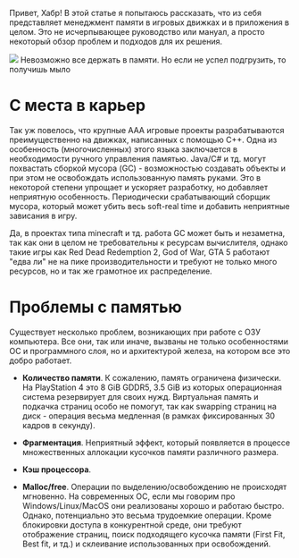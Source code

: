 Привет, Хабр! В этой статье я попытаюсь рассказать, что из себя представляет менеджмент памяти в игровых движках и в приложения в целом. Это не исчерпывающее руководство или мануал, а просто некоторый обзор проблем и подходов для их решения.

![](http://nerohelp.info/uploads/posts/2015-11/1448569243_2.jpg)
Невозможно все держать в памяти. Но если не успел подгрузить, то получишь мыло

<habracut/>

# С места в карьер

Так уж повелось, что крупные ААА игровые проекты разрабатываются преимущественно на движках, написанных с помощью C++. Одна из особенность (многочисленных) этого языка заключается в необходимости ручного управления памятью. Java/C# и тд. могут похвастать сборкой мусора (GC) - возможностью создавать объекты и при этом не освобождать использованную память руками. Это в некоторой степени упрощает и ускоряет разработку, но добавляет неприятную особенность. Периодически срабатывающий сборщик мусора, который может убить весь soft-real time и добавить неприятные зависания в игру.

Да, в проектах типа minecraft и тд. работа GC может быть и незаметна, так как они в целом не требовательны к ресурсам вычислителя, однако такие игры как Red Dead Redemption 2, God of War, GTA 5 работают "едва ли" не на пике производительности и требуют не только много ресурсов, но и так же грамотное их распределение. 

# Проблемы с памятью

Существует несколько проблем, возникающих при работе с ОЗУ компьютера. Все они, так или иначе, вызваны не только особенностями ОС и программного слоя, но и архитектурой железа, на котором все это добро работает. 

* **Количество памяти**. К сожалению, память ограничена физически. На PlayStation 4 это 8 GiB GDDR5, 3.5 GiB из которых операционная система резервирует для своих нужд. Виртуальная память и подкачка страниц особо не помогут, так как swapping страниц на диск - операция весьма медленная (в рамках фиксированных 30 кадров в секунду). 

* **Фрагментация**. Неприятный эффект, который появляется в процессе множественных аллокации кусочков памяти различного размера. 

* **Кэш процессора**. 

* **Malloc/free**. Операции по выделению/освобождению не происходят мгновенно. На современных ОС, если мы говорим про Windows/Linux/MacOS они реализованы хорошо и работаю быстро. Однако, потенциально это весьма трудоемкие операции. Кроме блокировки доступа в конкурентной среде, они требуют отображение страниц, поиск подходящего кусочка памяти (First Fit, Best fit, и тд.) и склеивание использованных при освобождений. 
